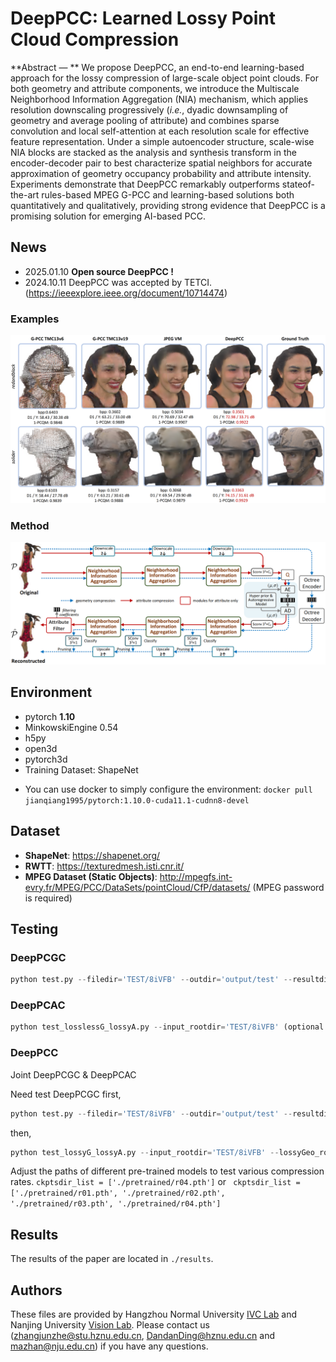 # DeepPCC: Learned Lossy Point Cloud Compression

**Abstract — ** We propose DeepPCC, an end-to-end learning-based approach for the lossy compression of large-scale object point clouds. For both geometry and attribute components, we introduce the Multiscale Neighborhood Information Aggregation (NIA) mechanism, which applies resolution downscaling progressively (*i.e.*, dyadic downsampling of geometry and average pooling of attribute) and combines sparse convolution and local self-attention at each resolution scale for effective feature representation. Under a simple autoencoder structure, scale-wise NIA blocks are stacked as the analysis and synthesis transform in the encoder-decoder pair to best characterize spatial neighbors for accurate approximation of geometry occupancy probability and attribute intensity. Experiments demonstrate that DeepPCC remarkably outperforms stateof-the-art rules-based MPEG G-PCC and learning-based solutions both quantitatively and qualitatively, providing strong evidence that DeepPCC is a promising solution for emerging AI-based PCC. 


## News

* 2025.01.10 **Open source DeepPCC !**
* 2024.10.11 DeepPCC was accepted by TETCI. (https://ieeexplore.ieee.org/document/10714474)

### Examples

![Examples](images\visual_front.png)

### Method

![Diagram](images/overall_framework.png)

## Environment

- pytorch **1.10**
- MinkowskiEngine 0.54
- h5py
- open3d
- pytorch3d
- Training Dataset: ShapeNet 

* You can use docker to simply configure the environment: `docker pull jianqiang1995/pytorch:1.10.0-cuda11.1-cudnn8-devel`


## Dataset

* **ShapeNet**: https://shapenet.org/ 
* **RWTT**: https://texturedmesh.isti.cnr.it/ 
* **MPEG Dataset (Static Objects)**: http://mpegfs.int-evry.fr/MPEG/PCC/DataSets/pointCloud/CfP/datasets/ (MPEG password is required) 

## Testing

### DeepPCGC

```python
python test.py --filedir='TEST/8iVFB' --outdir='output/test' --resultdir='results/test' --hyper (optional --pct_pos for test R01)
```

### DeepPCAC

```python
python test_losslessG_lossyA.py --input_rootdir='TEST/8iVFB' (optional --quick for quick test not encoding & decoding)
```

### DeepPCC

Joint DeepPCGC & DeepPCAC

Need test DeepPCGC first,

```python
python test.py --filedir='TEST/8iVFB' --outdir='output/test' --resultdir='results/test' --hyper (optional --pct_pos for test R01)
```

then,

```python
python test_lossyG_lossyA.py --input_rootdir='TEST/8iVFB' --lossyGeo_rootdir='output/test' (optional --quick for quick test not encoding & decoding)
```

Adjust the paths of different pre-trained models to test various compression rates. ```ckptsdir_list = ['./pretrained/r04.pth']```  or ``` ckptsdir_list = ['./pretrained/r01.pth', './pretrained/r02.pth', './pretrained/r03.pth', './pretrained/r04.pth']```

## Results

The results of the paper are located in `./results`.

## Authors

These files are provided by Hangzhou Normal University [IVC Lab](https://github.com/3dpcc/3DPCC) and Nanjing University [Vision Lab](https://vision.nju.edu.cn/).  Please contact us (zhangjunzhe@stu.hznu.edu.cn, DandanDing@hznu.edu.cn and mazhan@nju.edu.cn) if you have any questions.
